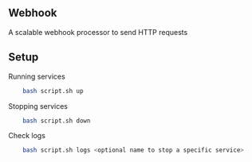## Webhook

A scalable webhook processor to send HTTP requests

## Setup

Running services

```bash
    bash script.sh up
```

Stopping services

```bash
    bash script.sh down
```

Check logs

```bash
    bash script.sh logs <optional name to stop a specific service>
```
